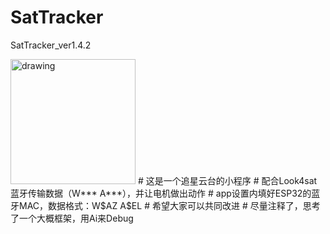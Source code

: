 # SatTracker
SatTracker_ver1.4.2
<!-- <div align="center"> -->
<img src="https://github.com/HoyAnGx/SatTracker/commit/2b4ef2f5f0b7101fb80298c5afc06f342cd21c21" alt="drawing" width="200"/>
# 这是一个追星云台的小程序
# 配合Look4sat蓝牙传输数据（W*** A***），并让电机做出动作
# app设置内填好ESP32的蓝牙MAC，数据格式：W$AZ A$EL 
# 希望大家可以共同改进
# 尽量注释了，思考了一个大概框架，用Ai来Debug
